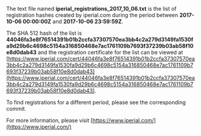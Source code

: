 The text file named **iperial_registrations_2017_10_06.txt** is the list of registration hashes created by iperial.com during the period between **2017-10-06 00:00:00Z** and **2017-10-06 23:59:59Z**.

The SHA 512 hash of the list is **44046fa3e8f76514391b01b2ccfa37307570ea3bb4c2a279d3149fa1530fa9d29b6c4698c5154a316850468e7ac1761109b7693f37239b03ab58f10e8d0dab43** and the registration certificate for the list can be viewed at [https://www.iperial.com/cert/44046fa3e8f76514391b01b2ccfa37307570ea3bb4c2a279d3149fa1530fa9d29b6c4698c5154a316850468e7ac1761109b7693f37239b03ab58f10e8d0dab43](https://www.iperial.com/cert/44046fa3e8f76514391b01b2ccfa37307570ea3bb4c2a279d3149fa1530fa9d29b6c4698c5154a316850468e7ac1761109b7693f37239b03ab58f10e8d0dab43).

To find registrations for a different period, please see the corresponding commit.

For more information, please visit [https://www.iperial.com/](https://www.iperial.com/)
